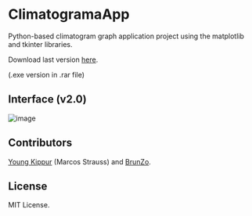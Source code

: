 # ClimatogramaApp
Python-based climatogram graph application project using the matplotlib and tkinter libraries.

Download last version [here](v2.0).

(.exe version in .rar file)

## Interface (v2.0)
![image](https://user-images.githubusercontent.com/82680610/133865014-230d2aac-cdde-45cc-9d8f-04fb9759d18a.png)


## Contributors

[Young Kippur](https://github.com/YoungKippur) (Marcos Strauss) and [BrunZo](https://github.com/BrunZo).

## License
MIT License.
